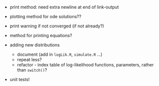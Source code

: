 - print method: need extra newline at end of link-output
- plotting method for ode solutions??
- print warning if not converged (if not already?)
- method for printing equations?

- adding new distributions
    - document (add in `logLik.R`, `simulate.R` ...)
    - repeat less?
    - refactor - index table of log-likelihood functions, parameters, rather than `switch()`?
- unit tests!
